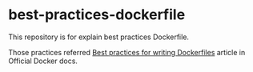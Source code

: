 # best-practices-dockerfile

This repository is for explain best practices Dockerfile.

Those practices referred [Best practices for writing Dockerfiles](https://docs.docker.com/develop/develop-images/dockerfile_best-practices/) article in Official Docker docs.